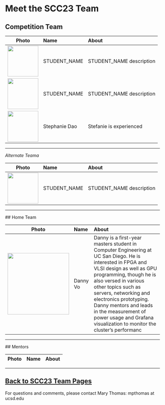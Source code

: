 # Meet the SCC23 Team

## Competition Team

| **Photo** | **Name**  | **About**  |
| ---- | :----- | :---- |
|  <img src="" width="100" /> | STUDENT_NAME   | STUDENT_NAME description |  
|  <img src="" width="100" /> | STUDENT_NAME   | STUDENT_NAME description |  
| <img src="https://lh5.googleusercontent.com/GJFdhtM981VCZ51F3Pc7BlHIcV2Kz3PO-N0llcO4_jjJih-h-evOPjI7ig5HEQAQht8pDu69KPa-5A-IR7xMO6Pt_B7yyU3v6uYMCVNbKCbvi62E5GEddRZQsv3nf-AkDJTMsPmRPOw93dq5RkVut7eh1sJnaegxzqf2EUu-Ldc-zeGlL5W90x4KNg" width="100" /> | Stephanie Dao | Stefanie is experienced |


<hr>
<em> Alternate Teama </em>

| **Photo** | **Name**  | **About**  |
| ---- | :----- | :---- |
|  <img src="" width="100" /> | STUDENT_NAME   | STUDENT_NAME description |  


<hr>
## Home Team

| **Photo** | **Name**  | **About**  |
| ---- | :----- | :---- |
| <img src="https://lh6.googleusercontent.com/KxxL5UOlLxZyMy7avN0OJp7IYEE4VqYswoBUrOAvjrXlqMZ6mq7x9sW1Y0ewLZQFjnHTTK3WT5tdyl4hcRMQpUZ_xQry1JJHILuTnrR7nnIQLLTeg_BQFtXAaS9QcujHCN5xWUejW1A9b2fPLBSUSay1X3uvaqQPcGQe2FqqSevPdBXWZD6RsePz4A" width="200" /> | Danny Vo          | Danny  is a first-year masters student in Computer Engineering at UC San Diego. He is interested in FPGA and VLSI design as well as GPU programming, though he is also versed in various other topics such as servers, networking and electronics prototyping. Danny mentors and leads in the measurement of power usage and Grafana visualization to monitor the cluster’s performanc |

<hr>
## Mentors

| **Photo** | **Name**  | **About**  |
| ---- | :----- | :---- |


<hr>

## [Back to SCC23 Team Pages](https://hpc-students.sdsc.edu/scc/scc22/)

For questions and comments, please contact Mary Thomas:  mpthomas at ucsd.edu

